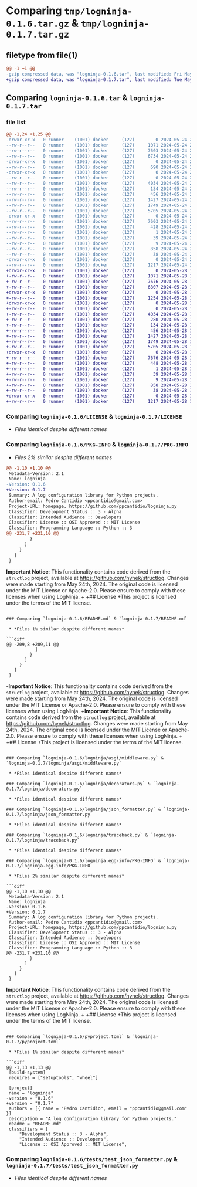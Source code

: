 # Comparing `tmp/logninja-0.1.6.tar.gz` & `tmp/logninja-0.1.7.tar.gz`

## filetype from file(1)

```diff
@@ -1 +1 @@
-gzip compressed data, was "logninja-0.1.6.tar", last modified: Fri May 24 20:39:30 2024, max compression
+gzip compressed data, was "logninja-0.1.7.tar", last modified: Tue May 28 18:35:19 2024, max compression
```

## Comparing `logninja-0.1.6.tar` & `logninja-0.1.7.tar`

### file list

```diff
@@ -1,24 +1,25 @@
-drwxr-xr-x   0 runner    (1001) docker     (127)        0 2024-05-24 20:39:30.300490 logninja-0.1.6/
--rw-r--r--   0 runner    (1001) docker     (127)     1071 2024-05-24 20:39:26.000000 logninja-0.1.6/LICENSE
--rw-r--r--   0 runner    (1001) docker     (127)     7603 2024-05-24 20:39:30.300490 logninja-0.1.6/PKG-INFO
--rw-r--r--   0 runner    (1001) docker     (127)     6734 2024-05-24 20:39:26.000000 logninja-0.1.6/README.md
-drwxr-xr-x   0 runner    (1001) docker     (127)        0 2024-05-24 20:39:30.300490 logninja-0.1.6/logninja/
--rw-r--r--   0 runner    (1001) docker     (127)      690 2024-05-24 20:39:26.000000 logninja-0.1.6/logninja/__init__.py
-drwxr-xr-x   0 runner    (1001) docker     (127)        0 2024-05-24 20:39:30.300490 logninja-0.1.6/logninja/asgi/
--rw-r--r--   0 runner    (1001) docker     (127)        0 2024-05-24 20:39:26.000000 logninja-0.1.6/logninja/asgi/__init__.py
--rw-r--r--   0 runner    (1001) docker     (127)     4034 2024-05-24 20:39:26.000000 logninja-0.1.6/logninja/asgi/middleware.py
--rw-r--r--   0 runner    (1001) docker     (127)      134 2024-05-24 20:39:26.000000 logninja-0.1.6/logninja/console_formatter.py
--rw-r--r--   0 runner    (1001) docker     (127)      456 2024-05-24 20:39:26.000000 logninja-0.1.6/logninja/contextvars_filter.py
--rw-r--r--   0 runner    (1001) docker     (127)     1427 2024-05-24 20:39:26.000000 logninja-0.1.6/logninja/decorators.py
--rw-r--r--   0 runner    (1001) docker     (127)     1749 2024-05-24 20:39:26.000000 logninja-0.1.6/logninja/json_formatter.py
--rw-r--r--   0 runner    (1001) docker     (127)     5705 2024-05-24 20:39:26.000000 logninja-0.1.6/logninja/traceback.py
-drwxr-xr-x   0 runner    (1001) docker     (127)        0 2024-05-24 20:39:30.300490 logninja-0.1.6/logninja.egg-info/
--rw-r--r--   0 runner    (1001) docker     (127)     7603 2024-05-24 20:39:30.000000 logninja-0.1.6/logninja.egg-info/PKG-INFO
--rw-r--r--   0 runner    (1001) docker     (127)      428 2024-05-24 20:39:30.000000 logninja-0.1.6/logninja.egg-info/SOURCES.txt
--rw-r--r--   0 runner    (1001) docker     (127)        1 2024-05-24 20:39:30.000000 logninja-0.1.6/logninja.egg-info/dependency_links.txt
--rw-r--r--   0 runner    (1001) docker     (127)       39 2024-05-24 20:39:30.000000 logninja-0.1.6/logninja.egg-info/requires.txt
--rw-r--r--   0 runner    (1001) docker     (127)        9 2024-05-24 20:39:30.000000 logninja-0.1.6/logninja.egg-info/top_level.txt
--rw-r--r--   0 runner    (1001) docker     (127)      858 2024-05-24 20:39:26.000000 logninja-0.1.6/pyproject.toml
--rw-r--r--   0 runner    (1001) docker     (127)       38 2024-05-24 20:39:30.300490 logninja-0.1.6/setup.cfg
-drwxr-xr-x   0 runner    (1001) docker     (127)        0 2024-05-24 20:39:30.300490 logninja-0.1.6/tests/
--rw-r--r--   0 runner    (1001) docker     (127)     1217 2024-05-24 20:39:26.000000 logninja-0.1.6/tests/test_json_formatter.py
+drwxr-xr-x   0 runner    (1001) docker     (127)        0 2024-05-28 18:35:19.219811 logninja-0.1.7/
+-rw-r--r--   0 runner    (1001) docker     (127)     1071 2024-05-28 18:35:15.000000 logninja-0.1.7/LICENSE
+-rw-r--r--   0 runner    (1001) docker     (127)     7676 2024-05-28 18:35:19.219811 logninja-0.1.7/PKG-INFO
+-rw-r--r--   0 runner    (1001) docker     (127)     6807 2024-05-28 18:35:15.000000 logninja-0.1.7/README.md
+drwxr-xr-x   0 runner    (1001) docker     (127)        0 2024-05-28 18:35:19.219811 logninja-0.1.7/logninja/
+-rw-r--r--   0 runner    (1001) docker     (127)     1254 2024-05-28 18:35:15.000000 logninja-0.1.7/logninja/__init__.py
+drwxr-xr-x   0 runner    (1001) docker     (127)        0 2024-05-28 18:35:19.219811 logninja-0.1.7/logninja/asgi/
+-rw-r--r--   0 runner    (1001) docker     (127)        0 2024-05-28 18:35:15.000000 logninja-0.1.7/logninja/asgi/__init__.py
+-rw-r--r--   0 runner    (1001) docker     (127)     4034 2024-05-28 18:35:15.000000 logninja-0.1.7/logninja/asgi/middleware.py
+-rw-r--r--   0 runner    (1001) docker     (127)      280 2024-05-28 18:35:15.000000 logninja-0.1.7/logninja/configs.py
+-rw-r--r--   0 runner    (1001) docker     (127)      134 2024-05-28 18:35:15.000000 logninja-0.1.7/logninja/console_formatter.py
+-rw-r--r--   0 runner    (1001) docker     (127)      456 2024-05-28 18:35:15.000000 logninja-0.1.7/logninja/contextvars_filter.py
+-rw-r--r--   0 runner    (1001) docker     (127)     1427 2024-05-28 18:35:15.000000 logninja-0.1.7/logninja/decorators.py
+-rw-r--r--   0 runner    (1001) docker     (127)     1749 2024-05-28 18:35:15.000000 logninja-0.1.7/logninja/json_formatter.py
+-rw-r--r--   0 runner    (1001) docker     (127)     5705 2024-05-28 18:35:15.000000 logninja-0.1.7/logninja/traceback.py
+drwxr-xr-x   0 runner    (1001) docker     (127)        0 2024-05-28 18:35:19.219811 logninja-0.1.7/logninja.egg-info/
+-rw-r--r--   0 runner    (1001) docker     (127)     7676 2024-05-28 18:35:19.000000 logninja-0.1.7/logninja.egg-info/PKG-INFO
+-rw-r--r--   0 runner    (1001) docker     (127)      448 2024-05-28 18:35:19.000000 logninja-0.1.7/logninja.egg-info/SOURCES.txt
+-rw-r--r--   0 runner    (1001) docker     (127)        1 2024-05-28 18:35:19.000000 logninja-0.1.7/logninja.egg-info/dependency_links.txt
+-rw-r--r--   0 runner    (1001) docker     (127)       39 2024-05-28 18:35:19.000000 logninja-0.1.7/logninja.egg-info/requires.txt
+-rw-r--r--   0 runner    (1001) docker     (127)        9 2024-05-28 18:35:19.000000 logninja-0.1.7/logninja.egg-info/top_level.txt
+-rw-r--r--   0 runner    (1001) docker     (127)      858 2024-05-28 18:35:15.000000 logninja-0.1.7/pyproject.toml
+-rw-r--r--   0 runner    (1001) docker     (127)       38 2024-05-28 18:35:19.219811 logninja-0.1.7/setup.cfg
+drwxr-xr-x   0 runner    (1001) docker     (127)        0 2024-05-28 18:35:19.219811 logninja-0.1.7/tests/
+-rw-r--r--   0 runner    (1001) docker     (127)     1217 2024-05-28 18:35:15.000000 logninja-0.1.7/tests/test_json_formatter.py
```

### Comparing `logninja-0.1.6/LICENSE` & `logninja-0.1.7/LICENSE`

 * *Files identical despite different names*

### Comparing `logninja-0.1.6/PKG-INFO` & `logninja-0.1.7/PKG-INFO`

 * *Files 2% similar despite different names*

```diff
@@ -1,10 +1,10 @@
 Metadata-Version: 2.1
 Name: logninja
-Version: 0.1.6
+Version: 0.1.7
 Summary: A log configuration library for Python projects.
 Author-email: Pedro Cantidio <ppcantidio@gmail.com>
 Project-URL: homepage, https://github.com/ppcantidio/logninja.py
 Classifier: Development Status :: 3 - Alpha
 Classifier: Intended Audience :: Developers
 Classifier: License :: OSI Approved :: MIT License
 Classifier: Programming Language :: Python :: 3
@@ -231,7 +231,10 @@
         }
       ]
     }
   ]
 }
 ```
 **Important Notice**: This functionality contains code derived from the `structlog` project, available at https://github.com/hynek/structlog. Changes were made starting from May 24th, 2024. The original code is licensed under the MIT License or Apache-2.0. Please ensure to comply with these licenses when using LogNinja.
+
+## License
+This project is licensed under the terms of the MIT license.
```

### Comparing `logninja-0.1.6/README.md` & `logninja-0.1.7/README.md`

 * *Files 1% similar despite different names*

```diff
@@ -209,8 +209,11 @@
           ]
         }
       ]
     }
   ]
 }
 ```
-**Important Notice**: This functionality contains code derived from the `structlog` project, available at https://github.com/hynek/structlog. Changes were made starting from May 24th, 2024. The original code is licensed under the MIT License or Apache-2.0. Please ensure to comply with these licenses when using LogNinja.
+**Important Notice**: This functionality contains code derived from the `structlog` project, available at https://github.com/hynek/structlog. Changes were made starting from May 24th, 2024. The original code is licensed under the MIT License or Apache-2.0. Please ensure to comply with these licenses when using LogNinja.
+
+## License
+This project is licensed under the terms of the MIT license.
```

### Comparing `logninja-0.1.6/logninja/asgi/middleware.py` & `logninja-0.1.7/logninja/asgi/middleware.py`

 * *Files identical despite different names*

### Comparing `logninja-0.1.6/logninja/decorators.py` & `logninja-0.1.7/logninja/decorators.py`

 * *Files identical despite different names*

### Comparing `logninja-0.1.6/logninja/json_formatter.py` & `logninja-0.1.7/logninja/json_formatter.py`

 * *Files identical despite different names*

### Comparing `logninja-0.1.6/logninja/traceback.py` & `logninja-0.1.7/logninja/traceback.py`

 * *Files identical despite different names*

### Comparing `logninja-0.1.6/logninja.egg-info/PKG-INFO` & `logninja-0.1.7/logninja.egg-info/PKG-INFO`

 * *Files 2% similar despite different names*

```diff
@@ -1,10 +1,10 @@
 Metadata-Version: 2.1
 Name: logninja
-Version: 0.1.6
+Version: 0.1.7
 Summary: A log configuration library for Python projects.
 Author-email: Pedro Cantidio <ppcantidio@gmail.com>
 Project-URL: homepage, https://github.com/ppcantidio/logninja.py
 Classifier: Development Status :: 3 - Alpha
 Classifier: Intended Audience :: Developers
 Classifier: License :: OSI Approved :: MIT License
 Classifier: Programming Language :: Python :: 3
@@ -231,7 +231,10 @@
         }
       ]
     }
   ]
 }
 ```
 **Important Notice**: This functionality contains code derived from the `structlog` project, available at https://github.com/hynek/structlog. Changes were made starting from May 24th, 2024. The original code is licensed under the MIT License or Apache-2.0. Please ensure to comply with these licenses when using LogNinja.
+
+## License
+This project is licensed under the terms of the MIT license.
```

### Comparing `logninja-0.1.6/pyproject.toml` & `logninja-0.1.7/pyproject.toml`

 * *Files 1% similar despite different names*

```diff
@@ -1,13 +1,13 @@
 [build-system]
 requires = ["setuptools", "wheel"]
 
 [project]
 name = "logninja"
-version = "0.1.6"
+version = "0.1.7"
 authors = [{ name = "Pedro Cantidio", email = "ppcantidio@gmail.com" }]
 description = "A log configuration library for Python projects."
 readme = "README.md"
 classifiers = [
     "Development Status :: 3 - Alpha",
     "Intended Audience :: Developers",
     "License :: OSI Approved :: MIT License",
```

### Comparing `logninja-0.1.6/tests/test_json_formatter.py` & `logninja-0.1.7/tests/test_json_formatter.py`

 * *Files identical despite different names*

